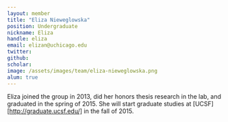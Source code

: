 ```yaml
---
layout: member
title: "Eliza Nieweglowska"
position: Undergraduate
nickname: Eliza
handle: eliza
email: elizan@uchicago.edu
twitter: 
github: 
scholar: 
image: /assets/images/team/eliza-nieweglowska.png
alum: true
---
```

Eliza joined the group in 2013, did her honors thesis research in the lab, and graduated in the spring of 2015. She will start graduate studies at [UCSF][http://graduate.ucsf.edu/] in the fall of 2015.